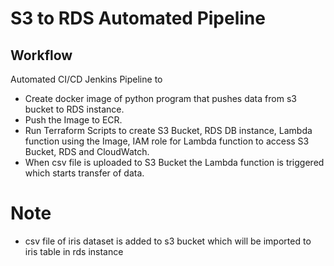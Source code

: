 # S3 to RDS Automated Pipeline


## Workflow
Automated CI/CD Jenkins Pipeline to 
- Create docker image of python program that pushes data from s3 bucket to RDS instance.
- Push the Image to ECR.
- Run Terraform Scripts to create S3 Bucket, RDS DB instance, Lambda function using the Image, IAM role for Lambda function to access S3 Bucket, RDS and CloudWatch.
- When csv file is uploaded to S3 Bucket the Lambda function is triggered which starts transfer of data.

# Note

- csv file of iris dataset is added to s3 bucket which will be imported to iris table in rds instance
